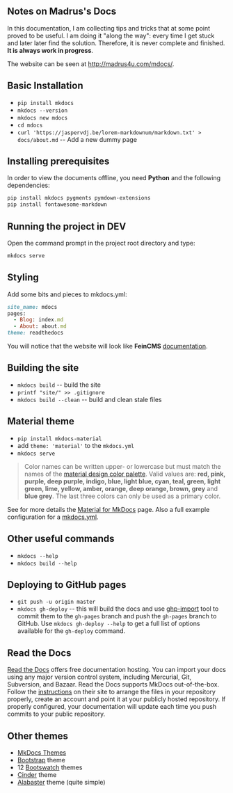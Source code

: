 ## Notes on Madrus's Docs

In this documentation, I am collecting tips and tricks that at some point proved to be useful. I am doing it "along the way": every time I get stuck and later later find the solution. Therefore, it is never complete and finished. __It is always work in progress__.

The website can be seen at http://madrus4u.com/mdocs/.

## Basic Installation

* `pip install mkdocs`
* `mkdocs --version`
* `mkdocs new mdocs`
* `cd mdocs`
* `curl 'https://jaspervdj.be/lorem-markdownum/markdown.txt' > docs/about.md` -- Add a new dummy page

## Installing prerequisites

In order to view the documents offline, you need __Python__ and the following dependencies:

```bash
pip install mkdocs pygments pymdown-extensions
pip install fontawesome-markdown
```

## Running the project in DEV

Open the command prompt in the project root directory and type:

```bash
mkdocs serve
```

## Styling

Add some bits and pieces to mkdocs.yml:

```ruby
site_name: mdocs
pages:
  - Blog: index.md
  - About: about.md
theme: readthedocs
```

You will notice that the website will look like __FeinCMS__ [documentation][feincms].

## Building the site

* `mkdocs build` -- build the site
* `printf "site/" >> .gitignore`
* `mkdocs build --clean` -- build and clean stale files

## Material theme

* `pip install mkdocs-material`
* add `theme: 'material'` to the `mkdocs.yml`
* `mkdocs serve`

> Color names can be written upper- or lowercase but must match the names of the [material design color palette][m-colors]. Valid values are: __red, pink, purple, deep purple, indigo, blue, light blue, cyan, teal, green, light green, lime, yellow, amber, orange, deep orange, brown, grey__ and __blue grey__. The last three colors can only be used as a primary color.

See for more details the [Material for MkDocs][material] page. Also a full example configuration for a [mkdocs.yml][full-config].

## Other useful commands

* `mkdocs --help`
* `mkdocs build --help`

## Deploying to GitHub pages

* `git push -u origin master`
* `mkdocs gh-deploy` -- this will build the docs and use [ghp-import][ghp] tool to commit them to the `gh-pages` branch and push the `gh-pages` branch to GitHub. Use `mkdocs gh-deploy --help` to get a full list of options available for the `gh-deploy` command.

## Read the Docs

[Read the Docs][rtdocs] offers free documentation hosting. You can import your docs using any major version control system, including Mercurial, Git, Subversion, and Bazaar. Read the Docs supports MkDocs out-of-the-box. Follow the [instructions][instructions] on their site to arrange the files in your repository properly, create an account and point it at your publicly hosted repository. If properly configured, your documentation will update each time you push commits to your public repository.

## Other themes

* [MkDocs Themes](https://github.com/mkdocs/mkdocs/wiki/MkDocs-Themes)
* [Bootstrap](https://github.com/mkdocs/mkdocs-bootstrap) theme
* 12 [Bootswatch](http://mkdocs.github.io/mkdocs-bootswatch/) themes
* [Cinder](http://sourcefoundry.org/cinder/) theme
* [Alabaster](https://github.com/iamale/mkdocs-alabaster) theme (quite simple)

[feincms]: https://feincms-django-cms.readthedocs.io/en/latest/#
[ghp]: https://github.com/davisp/ghp-import
[rtdocs]: https://readthedocs.org/
[instructions]: https://read-the-docs.readthedocs.io/en/latest/getting_started.html
[material]: http://squidfunk.github.io/mkdocs-material/
[m-colors]: https://www.materialui.co/colors
[full-config]: http://squidfunk.github.io/mkdocs-material/getting-started/#full-example
